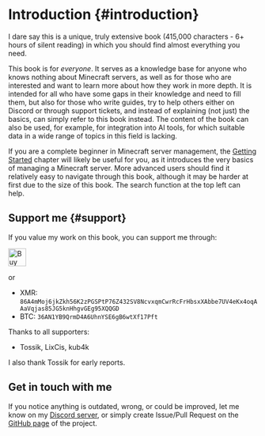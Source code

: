 # Introduction {#introduction}
I dare say this is a unique, truly extensive book (415,000 characters - 6+ hours of silent reading) in which you should find almost everything you need.

This book is for _everyone_. It serves as a knowledge base for anyone who knows nothing about Minecraft servers, as well as for those who are interested and want to learn more about how they work in more depth. It is intended for all who have some gaps in their knowledge and need to fill them, but also for those who write guides, try to help others either on Discord or through support tickets, and instead of explaining (not just) the basics, can simply refer to this book instead. The content of the book can also be used, for example, for integration into AI tools, for which suitable data in a wide range of topics in this field is lacking.

If you are a complete beginner in Minecraft server management, the [Getting Started](quickstart.md) chapter will likely be useful for you, as it introduces the very basics of managing a Minecraft server. More advanced users should find it relatively easy to navigate through this book, although it may be harder at first due to the size of this book. The search function at the top left can help.

## Support me {#support}
If you value my work on this book, you can support me through:

<a href='https://ko-fi.com/V7V2YKN8Z' target='_blank'><img height='36' style='border:0px;height:36px;' src='https://storage.ko-fi.com/cdn/kofi3.png?v=3' border='0' alt='Buy Me a Coffee at ko-fi.com' /></a>

or

- XMR: `86A4mMoj6jkZkh56K2zPGSPtP76Z432SV8NcvxqmCwrRcFrHbsxXAbbe7UV4eKx4oqAAaVqjas85JG5knHhgvGEg95XQQGD`
- BTC: `36AN1YB9QrmD4A6UhnYSE6gB6wtXf17Pft`

Thanks to all supporters:
- Tossik, LixCis, kub4k

I also thank Tossik for early reports.

## Get in touch with me
If you notice anything is outdated, wrong, or could be improved, let me know on my [Discord server](https://discord.gg/7q6QbQfMba), or simply create Issue/Pull Request on the [GitHub page](https://github.com/caukub/mcgui-de) of the project.
